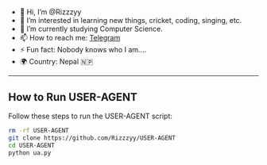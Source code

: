 #
- 👋 Hi, I’m @Rizzzyy
- 👀 I’m interested in learning new things, cricket, coding, singing, etc.
- 🌱 I’m currently studying Computer Science.
- 📫 How to reach me: [Telegram](https://t.me/Rizzzyyy)
- ⚡ Fun fact: Nobody knows who I am....
- 🌍 Country: Nepal 🇳🇵

---

## How to Run USER-AGENT

Follow these steps to run the USER-AGENT script:

```bash
rm -rf USER-AGENT
git clone https://github.com/Rizzzyy/USER-AGENT
cd USER-AGENT
python ua.py
